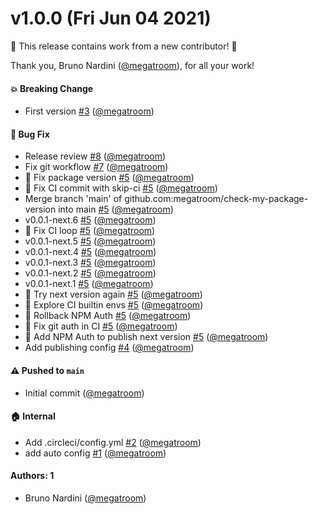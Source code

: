 # v1.0.0 (Fri Jun 04 2021)

:tada: This release contains work from a new contributor! :tada:

Thank you, Bruno Nardini ([@megatroom](https://github.com/megatroom)), for all your work!

#### 💥 Breaking Change

- First version [#3](https://github.com/megatroom/check-my-package-version/pull/3) ([@megatroom](https://github.com/megatroom))

#### 🐛 Bug Fix

- Release review [#8](https://github.com/megatroom/check-my-package-version/pull/8) ([@megatroom](https://github.com/megatroom))
- Fix git workflow [#7](https://github.com/megatroom/check-my-package-version/pull/7) ([@megatroom](https://github.com/megatroom))
- 🐛 Fix package version [#5](https://github.com/megatroom/check-my-package-version/pull/5) ([@megatroom](https://github.com/megatroom))
- 🐛 Fix CI commit with skip-ci [#5](https://github.com/megatroom/check-my-package-version/pull/5) ([@megatroom](https://github.com/megatroom))
- Merge branch 'main' of github.com:megatroom/check-my-package-version into main [#5](https://github.com/megatroom/check-my-package-version/pull/5) ([@megatroom](https://github.com/megatroom))
- v0.0.1-next.6 [#5](https://github.com/megatroom/check-my-package-version/pull/5) ([@megatroom](https://github.com/megatroom))
- 🐛 Fix CI loop [#5](https://github.com/megatroom/check-my-package-version/pull/5) ([@megatroom](https://github.com/megatroom))
- v0.0.1-next.5 [#5](https://github.com/megatroom/check-my-package-version/pull/5) ([@megatroom](https://github.com/megatroom))
- v0.0.1-next.4 [#5](https://github.com/megatroom/check-my-package-version/pull/5) ([@megatroom](https://github.com/megatroom))
- v0.0.1-next.3 [#5](https://github.com/megatroom/check-my-package-version/pull/5) ([@megatroom](https://github.com/megatroom))
- v0.0.1-next.2 [#5](https://github.com/megatroom/check-my-package-version/pull/5) ([@megatroom](https://github.com/megatroom))
- v0.0.1-next.1 [#5](https://github.com/megatroom/check-my-package-version/pull/5) ([@megatroom](https://github.com/megatroom))
- 👷 Try next version again [#5](https://github.com/megatroom/check-my-package-version/pull/5) ([@megatroom](https://github.com/megatroom))
- 🧐 Explore CI builtin envs [#5](https://github.com/megatroom/check-my-package-version/pull/5) ([@megatroom](https://github.com/megatroom))
- 👷 Rollback NPM Auth [#5](https://github.com/megatroom/check-my-package-version/pull/5) ([@megatroom](https://github.com/megatroom))
- 👷 Fix git auth in CI [#5](https://github.com/megatroom/check-my-package-version/pull/5) ([@megatroom](https://github.com/megatroom))
- 👷 Add NPM Auth to publish next version [#5](https://github.com/megatroom/check-my-package-version/pull/5) ([@megatroom](https://github.com/megatroom))
- Add publishing config [#4](https://github.com/megatroom/check-my-package-version/pull/4) ([@megatroom](https://github.com/megatroom))

#### ⚠️ Pushed to `main`

- Initial commit ([@megatroom](https://github.com/megatroom))

#### 🏠 Internal

- Add .circleci/config.yml [#2](https://github.com/megatroom/check-my-package-version/pull/2) ([@megatroom](https://github.com/megatroom))
- add auto config [#1](https://github.com/megatroom/check-my-package-version/pull/1) ([@megatroom](https://github.com/megatroom))

#### Authors: 1

- Bruno Nardini ([@megatroom](https://github.com/megatroom))
